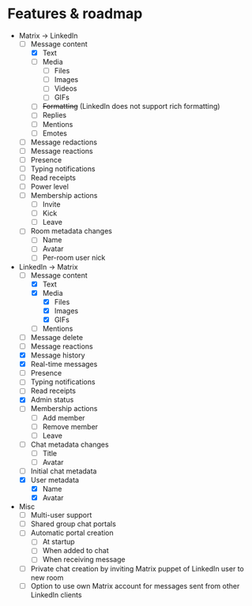 # Features & roadmap

* Matrix → LinkedIn
  * [ ] Message content
    * [x] Text
    * [ ] Media
      * [ ] Files
      * [ ] Images
      * [ ] Videos
      * [ ] GIFs
    * [ ] ~~Formatting~~ (LinkedIn does not support rich formatting)
    * [ ] Replies
    * [ ] Mentions
    * [ ] Emotes
  * [ ] Message redactions
  * [ ] Message reactions
  * [ ] Presence
  * [ ] Typing notifications
  * [ ] Read receipts
  * [ ] Power level
  * [ ] Membership actions
    * [ ] Invite
    * [ ] Kick
    * [ ] Leave
  * [ ] Room metadata changes
    * [ ] Name
    * [ ] Avatar
    * [ ] Per-room user nick
* LinkedIn → Matrix
  * [ ] Message content
    * [x] Text
    * [x] Media
      * [x] Files
      * [x] Images
      * [x] GIFs
    * [ ] Mentions
  * [ ] Message delete
  * [ ] Message reactions
  * [x] Message history
  * [x] Real-time messages
  * [ ] Presence
  * [ ] Typing notifications
  * [ ] Read receipts
  * [x] Admin status
  * [ ] Membership actions
    * [ ] Add member
    * [ ] Remove member
    * [ ] Leave
  * [ ] Chat metadata changes
    * [ ] Title
    * [ ] Avatar
  * [ ] Initial chat metadata
  * [x] User metadata
    * [x] Name
    * [x] Avatar
* Misc
  * [ ] Multi-user support
  * [ ] Shared group chat portals
  * [ ] Automatic portal creation
    * [ ] At startup
    * [ ] When added to chat
    * [ ] When receiving message
  * [ ] Private chat creation by inviting Matrix puppet of LinkedIn user to new room
  * [ ] Option to use own Matrix account for messages sent from other LinkedIn clients
